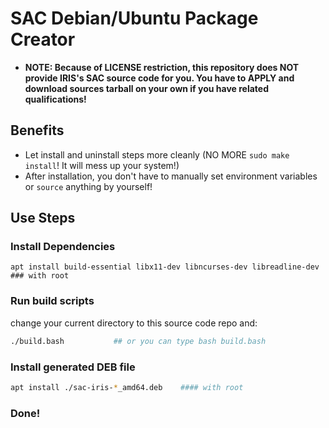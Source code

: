 # SAC Debian/Ubuntu Package Creator

* **NOTE: Because of LICENSE restriction, this repository does NOT provide IRIS's SAC source code for you.  You have to APPLY and download sources tarball on your own if you have related qualifications!**

## Benefits

* Let install and uninstall steps more cleanly (NO MORE `sudo make install`!  It will mess up your system!)
* After installation, you don't have to manually set environment variables or `source` anything by yourself!

## Use Steps

### Install Dependencies

```
apt install build-essential libx11-dev libncurses-dev libreadline-dev  ### with root
```

### Run build scripts

change your current directory to this source code repo and:

```bash
./build.bash           ## or you can type bash build.bash
```

### Install generated DEB file

```bash
apt install ./sac-iris-*_amd64.deb    #### with root
```

### Done!
